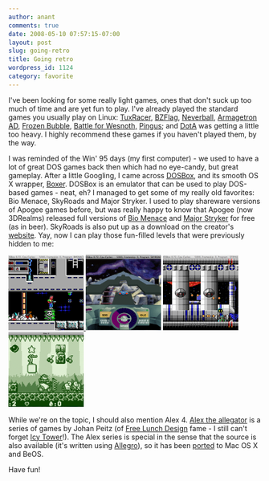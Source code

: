 ```yaml
---
author: anant
comments: true
date: 2008-05-10 07:57:15-07:00
layout: post
slug: going-retro
title: Going retro
wordpress_id: 1124
category: favorite
---
```


I've been looking for some really light games, ones that don't suck up too much of time and are yet fun to play. I've already played the standard games you usually play on Linux: [TuxRacer](http://replay.waybackmachine.org/20080603015642/http://tuxracer.sourceforge.net/), [BZFlag](http://replay.waybackmachine.org/20080603015642/http://bzflag.org/), [Neverball](http://replay.waybackmachine.org/20080603015642/http://icculus.org/neverball/), [Armagetron AD](http://replay.waybackmachine.org/20080603015642/http://www.armagetronad.net/), [Frozen Bubble](http://replay.waybackmachine.org/20080603015642/http://www.frozen-bubble.org/), [Battle for Wesnoth,](http://replay.waybackmachine.org/20080603015642/http://www.wesnoth.org/) [Pingus](http://replay.waybackmachine.org/20080603015642/http://pingus.seul.org/); and [DotA](http://replay.waybackmachine.org/20080603015642/http://en.wikipedia.org/wiki/Defense_of_the_Ancients) was getting a little too heavy. I highly recommend these games if you haven't played them, by the way.

I was reminded of the Win' 95 days (my first computer) - we used to have a lot of great DOS games back then which had no eye-candy, but great gameplay. After a little Googling, I came across [DOSBox](http://replay.waybackmachine.org/20080603015642/http://www.dosbox.com/), and its smooth OS X wrapper, [Boxer](http://replay.waybackmachine.org/20080603015642/http://boxer.washboardabs.net/). DOSBox is an emulator that can be used to play DOS-based games - neat, eh? I managed to get some of my really old favorites: Bio Menace, SkyRoads and Major Stryker. I used to play shareware versions of Apogee games before, but was really happy to know that Apogee (now 3DRealms) released full versions of [Bio Menace](http://replay.waybackmachine.org/20080603015642/http://www.3drealms.com/menace/) and [Major Stryker](http://replay.waybackmachine.org/20080603015642/http://www.3drealms.com/stryker/) for free (as in beer). SkyRoads is also put up as a download on the creator's [website](http://replay.waybackmachine.org/20080603015642/http://www.bluemoon.ee/history/skyroads/). Yay, now I can play those fun-filled levels that were previously hidden to me:

[![Bio Menace running in DOSBox](/images/2008/bmenace-150x150.png) ](/images/2008/bmenace.png)[![SkyRoads on DOSBox](/images/2008/skyroads-150x150.png)](/images/2008/skyroads.png) [![Major Stryker on DOSBox](/images/2008/stryker-150x150.png) ](/images/2008/stryker.png)[![Alex 4](/images/2008/alex4-150x150.png)](/images/2008/alex4.png)

While we're on the topic, I should also mention Alex 4. [Alex the allegator](http://replay.waybackmachine.org/20080603015642/http://allegator.sourceforge.net/) is a series of games by Johan Peitz (of [Free Lunch Design](http://replay.waybackmachine.org/20080603015642/http://www.freelunchdesign.com/) fame - I still can't forget [Icy Tower](http://replay.waybackmachine.org/20080603015642/http://www.freelunchdesign.com/games.php?id=6)!). The Alex series is special in the sense that the source is also available (it's written using [Allegro](http://replay.waybackmachine.org/20080603015642/http://www.talula.demon.co.uk/allegro/)), so it has been [ported](http://replay.waybackmachine.org/20080603015642/http://sourceforge.net/project/showfiles.php?group_id=71135&package_id=71358) to Mac OS X and BeOS.

Have fun!

